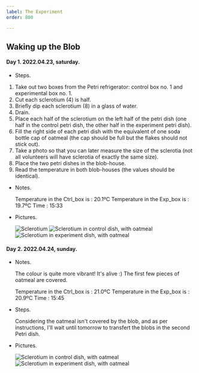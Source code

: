 ```yaml
---
label: The Experiment
order: 800

---
```


## Waking up the Blob

#### Day 1.  2022.04.23, saturday.

- Steps. 
1. Take out two boxes from the Petri refrigerator: control box no. 1 and experimental box no. 1.
2. Cut each sclerotium (4) is half.
3. Briefly dip each sclerotium (8) in a glass of water.
4. Drain.
5. Place each half of the sclerotium on the left half of the petri dish (one half in the control petri dish, the other half in the experiment petri dish).
6. Fill the right side of each petri dish with the equivalent of one soda bottle cap of oatmeal (the cap should be full but the flakes should not stick out).
7. Take a photo so that you can later measure the size of the sclerotia (not all volunteers will have sclerotia of exactly the same size).
8. Place the two petri dishes in the blob-house.
9. Read the temperature in both blob-houses (the values should be identical). 

- Notes.

  

  Temperature in the Ctrl_box is : 20.1ºC
  Temperature in the Exp_box is : 19.7ºC
  Time : 15:33

  

- Pictures.

  

  ![Sclerotium](https://chishiki.slim.page/science/global-warming-experiment/Source/IMG/Wake/00_01.jpeg)
  ![Sclerotium in control dish, with oatmeal](https://chishiki.slim.page/science/global-warming-experiment/Source/IMG/Wake/ctrl_d01.png)
  ![Sclerotium in experiment dish, with oatmeal](https://chishiki.slim.page/science/global-warming-experiment/Source/IMG/Wake/exp_d01.png)


#### Day 2. 2022.04.24, sunday.

- Notes. 

  

  The colour is quite more vibrant! It's alive :) 
  The first few pieces of oatmeal are covered. 

  Temperature in the Ctrl_box is : 21.0ºC
  Temperature in the Exp_box is : 20.9ºC
  Time : 15:45

  

- Steps. 

  

  Considering the oatmeal isn't covered by the blob, and as per instructions, I'll wait until tomorrow to transfert the blobs in the second Petri dish. 

  

- Pictures. 

  

  ![Sclerotium in control dish, with oatmeal](/Source/IMG/Wake/ctrl_d02.png)
  ![Sclerotium in experiment dish, with oatmeal](/Source/IMG/Wake/exp_d02.png)
